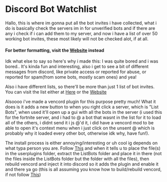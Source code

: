 # **Discord Bot Watchlist**

Hallo, this is where im gonna put all the bot invites i have collected, what i do is basically check the servers im in for unverified bots and if there are any i check if i can add them to my server, and now i have a list of over 50 working bot invites, these most likely will not be checked alot, if at all.

#### **For better formatting, visit the [Website](https://evil3d.github.io/Discord-Bot-Watchlist) instead**

Idk what else to say so here's why i made this:
  I was quite bored and i was bored..
  It's kinda fun and interesting, also i get to see a bit of different messages from discord, like private access or reported for abuse, or reported for spam(from some bots, mostly scam ones) and yea!
  
Also i have different lists, so there'll be more than just 1 list of bot invites. You can visit the list either at [Here](https://raw.githubusercontent.com/Evil3D/Discord-Bot-Watchlist/main/List.md) or the [Website](https://evil3d.github.io/Discord-Bot-Watchlist)

Alsoooo i've made a vencord plugin for this purpose pretty much!
What it does is it adds a new button to when you right click a server, which is "List Bots", when used it'll open up a gui with all the bots in the server (i used this for the fortnite server, and i had to @ a bot that wasnt in the list for it to load all of the others, i didnt send it i js @'d it, i did have a vencord mod to be able to open it's context menu when i just click on the unsent @ which is probably why it loaded every other bot, otherwise idk why, have fun!).

The install process is either annoying/interesting or uh cool ig depends on what typa person you are.
Follow [This](https://docs.vencord.dev/installing/custom-plugins/) and when it tells u to place the file(s) in the userplugins folder, extract the ListBots folder and place it in there (not the files inside the ListBots folder but the folder with all the files), then rebuild vencord and inject it into discord so it adds the plugin and enable it and there ya go (this is all assuming you know how to build/rebuild vencord, if not follow [This](https://docs.vencord.dev/installing/#building-vencord))
